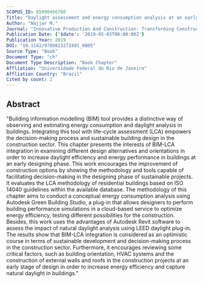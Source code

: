 ```yaml
---
SCOPUS_ID: 85090466760
Title: "Daylight assessment and energy consumption analysis at an early stage of designing residential buildings integrating BIM and LCA"
Author: "Najjar M."
Journal: "Innovative Production And Construction: Transforming Construction Through Emerging Technologies"
Publication Date: {'$date': '2019-05-03T00:00:00Z'}
Publication Year: 2019
DOI: "10.1142/9789813272491_0005"
Source Type: "Book"
Document Type: "ch"
Document Type Description: "Book Chapter"
Affliation: "Universidade Federal do Rio de Janeiro"
Affliation Country: "Brazil"
Cited by count: 2
---
```


## Abstract
"Building information modelling (BIM) tool provides a distinctive way of observing and estimating energy consumption and daylight analysis in buildings. Integrating this tool with life-cycle assessment (LCA) empowers the decision-making process and sustainable building design in the construction sector. This chapter presents the interests of BIM-LCA integration in examining different design alternatives and orientations in order to increase daylight efficiency and energy performance in buildings at an early designing phase. This work encourages the improvement of construction options by showing the methodology and tools capable of facilitating decision-making in the designing phase of sustainable projects. It evaluates the LCA methodology of residential buildings based on ISO 14040 guidelines within the available database. The methodology of this chapter aims to conduct a conceptual energy consumption analysis using Autodesk Green Building Studio, a plug-in that allows designers to perform building performance simulations in a cloud-based service to optimize energy efficiency, testing different possibilities for the construction. Besides, this work uses the advantages of Autodesk Revit software to assess the impact of natural daylight analysis using LEED daylight plug-in. The results show that BIM-LCA integration is considered as an optimistic course in terms of sustainable development and decision-making process in the construction sector. Furthermore, it encourages reviewing some critical factors, such as building orientation, HVAC systems and the construction of external walls and roofs in the construction projects at an early stage of design in order to increase energy efficiency and capture natural daylight in buildings."
